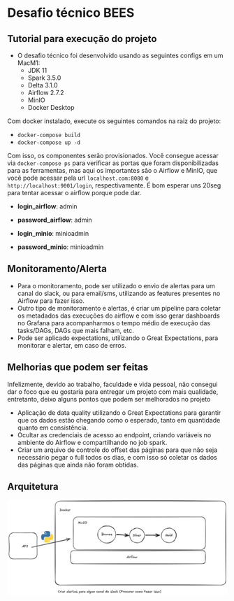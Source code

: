 # Desafio técnico BEES

## Tutorial para execução do projeto

- O desafio técnico foi desenvolvido usando as seguintes configs em um MacM1:
    - JDK 11 
    - Spark 3.5.0
    - Delta 3.1.0
    - Airflow 2.7.2
    - MinIO
    - Docker Desktop

Com docker instalado, execute os seguintes comandos na raiz do projeto:

- `docker-compose build`
- `docker-compose up -d`

Com isso, os componentes serão provisionados. Você consegue acessar via `docker-compose ps` para verificar as portas que foram disponibilizadas para as ferramentas, mas aqui os importantes são o Airflow e MinIO, que você pode acessar pela url `localhost.com:8080` e `http://localhost:9001/login`, respectivamente. É bom esperar uns 20seg para tentar acessar o airflow porque pode dar.

- **login_airflow**: admin
- **password_airflow**: admin

- **login_minio**: minioadmin
- **password_minio**: minioadmin

## Monitoramento/Alerta

- Para o monitoramento, pode ser utilizado o envio de alertas para um canal do slack, ou para email/sms, utilizando as features presentes no Airflow para fazer isso.
- Outro tipo de monitoramento e alertas, é criar um pipeline para coletar os metadados das execuções do airflow e com isso gerar dashboards no Grafana para acompanharmos o tempo médio de execução das tasks/DAGs, DAGs que mais falham, etc.
- Pode ser aplicado expectations, utilizando o Great Expectations, para monitorar e alertar, em caso de erros.

## Melhorias que podem ser feitas
Infelizmente, devido ao trabalho, faculdade e vida pessoal, não consegui dar o foco que eu gostaria para entregar um projeto com mais qualidade, entretanto, deixo alguns pontos que podem ser melhorados no projeto

- Aplicação de data quality utilizando o Great Expectations para garantir que os dados estão chegando como o esperado, tanto em quantidade quanto em consistência.
- Ocultar as credenciais de acesso ao endpoint, criando variáveis no ambiente do Airflow e compartilhando no job spark.
- Criar um arquivo de controle do offset das páginas para que não seja necessário pegar o full todos os dias, e com isso só coletar os dados das páginas que ainda não foram obtidas.


## Arquitetura

![Arquitetura_pipeline](images/arquitetura.png)